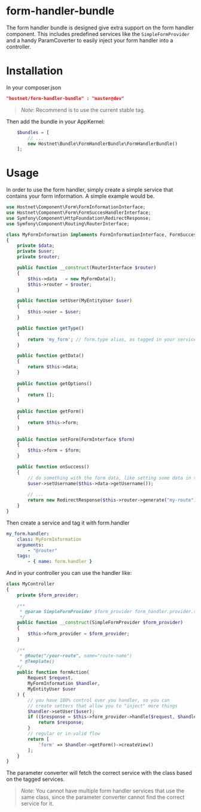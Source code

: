 form-handler-bundle
===================
The form handler bundle is designed give extra support on the form handler component. This includes predefined services like the ```SimpleFormProvider``` and a handy ParamCoverter to easily inject your form handler into a controller.

# Installation

In your composer.json
```json
"hostnet/form-handler-bundle" : "master@dev"
```
>*Note*: Recommend is to use the current stable tag.

Then add the bundle in your AppKernel:
```php
    $bundles = [
        // ...
        new Hostnet\Bundle\FormHandlerBundle\FormHandlerBundle()
    ];
```

# Usage

In order to use the form handler, simply create a simple service that contains your form information. A simple example would be.

```php
use Hostnet\Component\Form\FormInformationInterface;
use Hostnet\Component\Form\FormSuccesHandlerInterface;
use Symfony\Component\HttpFoundation\RedirectResponse;
use Symfony\Component\Routing\RouterInterface;

class MyFormInformation implements FormInformationInterface, FormSuccesHandlerInterface
{
    private $data;
    private $user;
    private $router;

    public function __construct(RouterInterface $router)
    {
        $this->data   = new MyFormData();
        $this->router = $router;
    }

    public function setUser(MyEntityUser $user)
    {
        $this->user = $user;
    }

    public function getType()
    {
        return 'my_form'; // form.type alias, as tagged in your services.yml
    }

    public function getData()
    {
        return $this->data;
    }
    
    public function getOptions()
    {
        return [];
    }
    
    public function getForm()
    {
        return $this->form;
    }
    
    public function setForm(FormInterface $form)
    {
        $this->form = $form;
    }

    public function onSuccess()
    {
        // do something with the form data, like setting some data in the user
        $user->setUsername($this->data->getUsername());
        
        // ...
        return new RedirectResponse($this->router->generate("my-route"));
    }
}
```
Then create a service and tag it with form.handler
```yaml
my_form.handler:
    class: MyFormInformation
    arguments:
        - "@router"
    tags:
        - { name: form.handler }
```
And in your controller you can use the handler like:
```php
class MyController
{
    private $form_provider;

    /**
     * @param SimpleFormProvider $form_provider form_handler.provider.simple 
     */
    public function __construct(SimpleFormProvider $form_provider)
    {
        $this->form_provider = $form_provider;
    }

    /**
     * @Route("/your-route", name="route-name")
     * @Template()
    */
    public function formAction(
        Request $request, 
        MyFormInformation $handler,
        MyEntityUser $user
    ) {
        // you have 100% control over you handler, so you can
        // create setters that allow you to "inject" more things
        $handler->setUser($user);
        if (($response = $this->form_provider->handle($request, $handler)) instanceof RedirectResponse) {
            return $response;
        }
        // regular or in-valid flow
        return [
            'form' => $handler->getForm()->createView()
        ];
    }
}
```
The parameter converter will fetch the correct service with the class based on the tagged services.

>*Note*: You cannot have multiple form handler services that use the same class, since the parameter converter cannot find the correct service for it.
